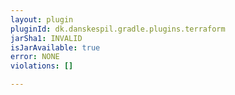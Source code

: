 ```yaml
---
layout: plugin
pluginId: dk.danskespil.gradle.plugins.terraform
jarSha1: INVALID
isJarAvailable: true
error: NONE
violations: []

---
```

